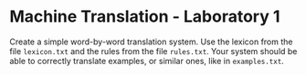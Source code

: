 # Machine Translation - Laboratory 1

Create a simple word-by-word translation system. Use the lexicon from the file `lexicon.txt` and the rules from the file `rules.txt`. Your system should be able to correctly translate examples, or similar ones, like in `examples.txt`.
